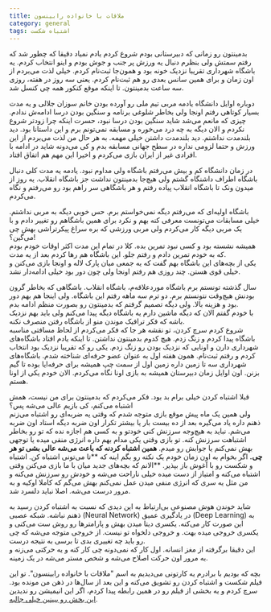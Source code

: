 ```yaml
---
title: ملاقات با خانواده رابینسون
category: general
tags: اشتباه شکست
---
```




بدمینتون رو زمانی که دبیرستانی بودم شروع کردم یادم نمیاد دقیقا که چطور شد که رفتم سمتش ولی بنظرم دنبال یه ورزش پر جنب و جوش بودم و اینو انتخاب کردم. یه باشگاه شهرداری تقریبا نزدیک خونه بود و همون‌جا ثبت‌نام کردم. خیلی لذت می‌بردم از اون زمان و برای همین سانس بعدی رو هم ثبت‌نام کردم. یعنی سه روز در هفته، روزی سه ساعت بدمینتون. تا اینکه موقع کنکور همه چی کنسل شد.  <br> 

دوباره اوایل دانشگاه یادمه مربی تیم ملی رو آورده بودن خانم سوزان جلالی و یه مدت بسیار کوتاهی رفتم اونجا ولی بخاطر شلوغی برنامه و سنگین بودن درسا ادامه‌ش ندادم. چیزی که مانعم می‌شد شاید سنگین بودن درسا نبود، حسرت اینکه چرا زودتر شروع نکردم و الان دیگه به چه درد می‌خوره و مسابقه نمی‌تونم برم و این داستانا بود. دید بلندمدت نداشتم. دید بلندمدت داشتن خیلی مهمه. به هر حال من لذت می‌بردم از این ورزش و حتما لزومی نداره در سطح جهانی مسابقه بدم و کی می‌دونه شاید در ادامه با افرادی غیر از ایران بازی می‌کردم و اخیرا این مهم هم اتفاق افتاد. <br> 

در زمان دانشگاه کم و بیش می‌رفتم باشگاه ولی مداوم نبود. یادمه یه مدت کلی دنبال باشگاه اطراف داشنگاه گشتم ولی هیچ‌جا بدمینتون نداشت جز باشگاه انقلاب. یه روز از میدون ونک تا باشگاه انقلاب پیاده رفتم و هر باشگاهی سر راهم بود رو می‌رفتم و نگاه می‌کردم.  <br> 

باشگاه اولیه‌ای که می‌رفتم دیگه نمی‌خواستم برم. حس خوبی دیگه به مربی نداشتم. خیلی مسابقات می‌تونست معرفی کنه بهم و نکرد برای همین باشگاهم رو تغییر دادم و با یک مربی دیگه کار می‌کردم ولی مربی ورزشی که بره سراغ پیکرتراشی بهش چی می‌گین؟! <br> 
همیشه نشسته بود و کسی نبود تمرین بده. کلا در تمام این مدت اکثر اوقات خودم بودم که به خودم تمرین دادم و رفتم جلو. این باشگاه هم رها کردم بعد از یه مدت.  <br> 
یکی از بچه‌های این باشگاه بهم گفت که یه جمعی میان پارک لاله و اونجا بازی می‌کنن و خیلی قوی هستن. چند روزی هم رفتم اونجا ولی چون دور بود خیلی ادامه‌دار نشد.

سال گذشته تونستم برم باشگاه موردعلاقه‌م، باشگاه انقلاب. باشگاهی که بخاطر گرون بودنش هیچ‌وقت نتونستم برم. دو ترم سه ماهه رفتم این باشگاه. ولی اینجا هم بهم دور بود و هزینه بالا. ولی دیگه تصمیم گرفتم که بدمینتون رو بصورت منظم ادامه بدم.  <br> 
با خودم گفتم الان که دیگه ماشین دارم یه باشگاه دیگه پیدا می‌کنم ولی باید بهم نزدیک باشه که فکر ترافیک موندن منو از باشگاه رفتن منصرف نکنه.  <br> 
شروع کردم سرچ کردن، تو نقشه هر جا که فکر می‌کردم از لحاظ مسافتی مناسبه باشگاه پیدا کردم و زنگ زدم. هیچ کدوم بدمینتون نداشتن. تا اینکه یادم افتاد باشگاه‌های شهرداری دارن و اونایی که نزدیک بودن رو زنگ زدم. یکی رو که تقریبا نزدیک بود انتخاب کردم و رفتم ثبت‌نام. همون هفته اول به عنوان عضو حرفه‌ای شناخته شدم. باشگاه‌های شهرداری سه تا زمین داره زمین اول از سمت چپ همیشه برای حرفه‌ایا بوده تا گیم بزنن. اون اوایل زمان دبیرستان همیشه به بازی اونا نگاه می‌کردم. الان خودم یکی از اونا هستم.

قبلا اشتباه کردن خیلی برام بد بود. فکر می‌کردم که بدمینتون برای من نیست، همش اشتباه می‌کنم، کی بازیم عالی می‌شه پس؟ <br> 
ولی همین یک ماه پیش موقع بازی متوجه شدم که وقتی یه ضربه‌ای رو اشتباه می‌زنم ذهنم داره یاد می‌گیره بعد از ده بیست بار یا بیشتر تکرار اون ضربه دیگه استاد اون ضربه می‌شم. نباید به هیچ‌وجه سرزنش کنی خودتو و به کسی هم اجازه نده که تو رو بخاطر اشتباهت سرزنش کنه. تو بازی وقتی یکی مدام بهم داره انرژی منفی میده یا توجهی بهش نمی‌کنم یا جوابش رو میدم. **همین اشتباه کردنه که باعث می‌شه عالی بشی تو هر چی.** اگر بخوام به اون زمان خودم یک نکته رو بگم اینه که **تا می‌تونی اشتباه کن. اشتباه و شکست رو با آغوش باز بپذیر. **الانم که بچه‌های جدید میان با ما بازی می‌کنن وقتی اشتباه می‌کنه و امتیاز از دست میده خیلی ناراحت می‌شه و خودش رو سرزنش می‌کنه و من مثل یه سری که انرژی منفی میدن عمل نمی‌کنم بهش می‌گم که کاملا اوکیه و به مرور درست می‌شه. اصلا نباید دلسرد شد.

شاید خوندن هوش مصنوعی بی‌ارتباط به این دیدی که نسبت به اشتباه کردن رسید به ذهنم نباشه. شبکه عصبی (Neural Network) در یادگیری عمیق (Deep Learning) به این صورت کار می‌کنه. یکسری دیتا میدن بهش و پارامترها رو روش ست می‌کنی و یکسری خروجی میده بهت. و خروجی دلخواه تو نیست. از خروجی متوجه می‌شه که چی رو باید چه تغییری بدی تا برسی به نتیجه درست. <br> 
این دقیقا برگرفته از مغز انسانه. اول کار که نمی‌دونه چی کار کنه و یه حرکتی می‌زنه و به مرور اون حرکت اصلاح می‌شه و شخص مستر می‌شه در یک زمینه.

بچه که بودیم با برادرم یه کارتونی می‌دیدیم به اسم "ملاقات با خانواده رابینسون". تو این فیلم شکست و اشتباه کردن رو تشویق می‌کنه و این بعد از سال‌ها در ذهن من مونده بود. سرچ کردم و یه بخشی از فیلم رو در همین رابطه پیدا کردم، اگر این انیمیشن رو ندیدین [این بخش رو ببینین خیلی جالبه](https://www.youtube.com/watch?v=V3UqEps1r5E). 
